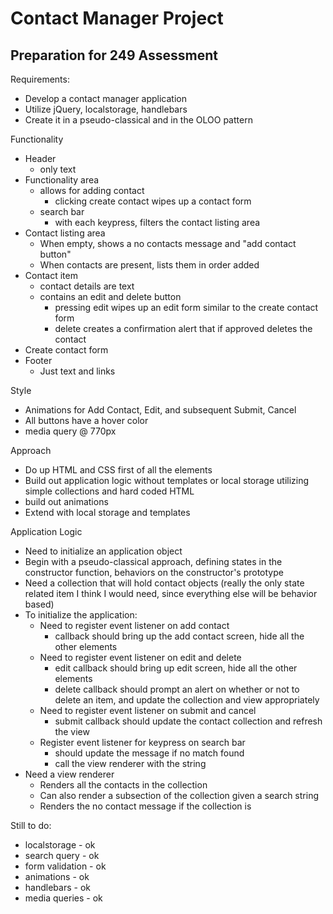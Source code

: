 # Contact Manager Project
## Preparation for 249 Assessment

Requirements:
- Develop a contact manager application
- Utilize jQuery, localstorage, handlebars
- Create it in a pseudo-classical and in the OLOO pattern

Functionality
- Header
  - only text
- Functionality area
  - allows for adding contact
    - clicking create contact wipes up a contact form
  - search bar
    - with each keypress, filters the contact listing area
- Contact listing area
  - When empty, shows a no contacts message and "add contact button"
  - When contacts are present, lists them in order added
- Contact item
  - contact details are text
  - contains an edit and delete button
    - pressing edit wipes up an edit form similar to the create contact form
    - delete creates a confirmation alert that if approved deletes the contact
- Create contact form
- Footer
  - Just text and links

Style
- Animations for Add Contact, Edit, and subsequent Submit, Cancel
- All buttons have a hover color
- media query @ 770px

Approach
- Do up HTML and CSS first of all the elements
- Build out application logic without templates or local storage utilizing simple collections and hard coded HTML
- build out animations
- Extend with local storage and templates

Application Logic
- Need to initialize an application object
- Begin with a pseudo-classical approach, defining states in the constructor function, behaviors on the constructor's prototype
- Need a collection that will hold contact objects (really the only state related item I think I would need, since everything else will be behavior based)
- To initialize the application:
  - Need to register event listener on add contact
    - callback should bring up the add contact screen, hide all the other elements
  - Need to register event listener on edit and delete
    - edit callback should bring up edit screen, hide all the other elements
    - delete callback should prompt an alert on whether or not to delete an item, and update the collection and view appropriately
  - Need to register event listener on submit and cancel
    - submit callback should update the contact collection and refresh the view
  - Register event listener for keypress on search bar
    - should update the message if no match found
    - call the view renderer with the string
- Need a view renderer
  - Renders all the contacts in the collection
  - Can also render a subsection of the collection given a search string
  - Renders the no contact message if the collection is 

Still to do:
  - localstorage - ok
  - search query - ok
  - form validation - ok
  - animations - ok
  - handlebars - ok
  - media queries - ok
